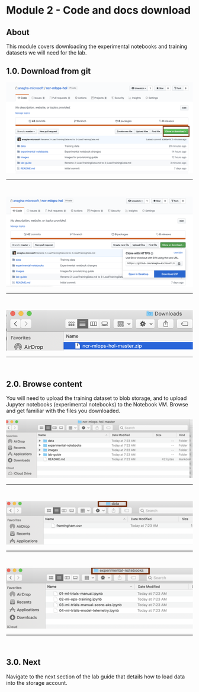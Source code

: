 # Module 2 - Code and docs download

## About
This module covers downloading the experimental notebooks and training datasets we will need for the lab.
<br>
## 1.0. Download from git
![d-1](../images/0001-download-1.png)
<br>
<hr>
<br>


![d-2](../images/0001-download-2.png)
<br>
<hr>
<br>


![d-3](../images/0001-download-3.png)
<br>
<hr>
<br>

## 2.0. Browse content
You will need to upload the training dataset to blob storage, and to upload Jupyter notebooks (experimental notebooks) to the Notebook VM.  Browse and get familiar with the files you downloaded.<br>


![d-4](../images/0001-download-4.png)
<br>
<hr>
<br>

![d-5](../images/0001-download-5.png)
<br>
<hr>
<br>

![d-6](../images/0001-download-6.png)
<br>
<hr>
<br>

## 3.0. Next

Navigate to the next section of the lab guide that details how to load data into the storage account.
